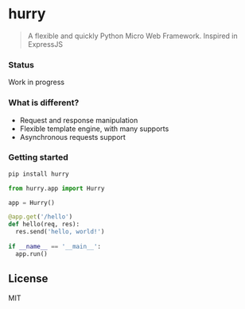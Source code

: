 # hurry
> A flexible and quickly Python Micro Web Framework. Inspired in ExpressJS

### Status
Work in progress

### What is different?
- Request and response manipulation
- Flexible template engine, with many supports
- Asynchronous requests support 

### Getting started

```sh
pip install hurry
```

```python
from hurry.app import Hurry

app = Hurry()

@app.get('/hello')
def hello(req, res):
  res.send('hello, world!')
  
if __name__ == '__main__':
  app.run()
```

## License
MIT
